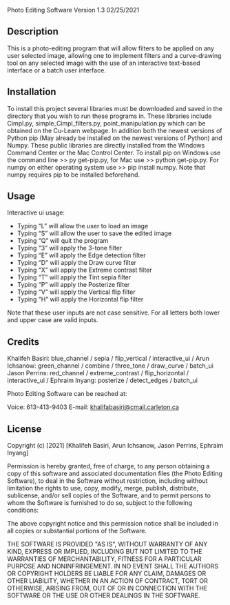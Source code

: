Photo Editing Software   Version 1.3   02/25/2021


Description
------------ 
This is a photo-editing program that will allow filters to be applied on any user 
selected image, allowing one to implement filters and a curve-drawing tool on any 
selected image with the use of an interactive text-based interface or a batch user 
interface. 


Installation
-------------
To install this project several libraries must be downloaded and saved in the directory 
that you wish to run these programs in. These libraries include Cimpl.py, simple_Cimpl_filters.py, 
point_manipulation.py which can be obtained on the Cu-Learn webpage. In addition both the newest 
versions of Python pip (May already be installed on the newest versions of Python) and Numpy. 
These public libraries are directly installed from the WIndows Command Center or the Mac Control Center. 
To install pip on Windows use the command line >> py get-pip.py, for Mac use >> python get-pip.py. 
For numpy on either operating system use >> pip install numpy. Note that numpy requires pip to be 
installed beforehand.


Usage
------
Interactive ui usage:

- Typing “L” will allow the user to load an image
- Typing “S” will allow the user to save the edited image
- Typing “Q” will quit the program
- Typing “3” will apply the 3-tone filter 
- Typing “E” will apply the Edge detection filter
- Typing “D” will apply the Draw curve filter
- Typing “X” will apply the Extreme contrast filter
- Typing “T” will apply the Tint sepia filter
- Typing “P” will apply the Posterize filter
- Typing “V” will apply the Vertical flip filter
- Typing “H” will apply the Horizontal flip filter

Note that these user inputs are not case sensitive. For all letters both lower and upper 
case are valid inputs.


Credits
--------
Khalifeh Basiri: blue_channel / sepia / flip_vertical / interactive_ui /
Arun Ichsanow: green_channel / combine / three_tone / draw_curve / batch_ui 
Jason Perrins: red_channel / extreme_contrast / flip_horizontal / interactive_ui / 
Ephraim Inyang: posterize / detect_edges / batch_ui


Photo Editing Software can be reached at:

Voice: 613-413-9403
E-mail: khalifabasiri@cmail.carleton.ca



License
--------
Copyright (c) [2021] [Khalifeh Basiri, Arun Ichsanow, Jason Perrins, Ephraim Inyang]

Permission is hereby granted, free of charge, to any person obtaining a copy of this 
software and associated documentation files (the Photo Editing Software), to deal in the Software 
without restriction, including without limitation the rights to use, copy, modify, merge, 
publish, distribute, sublicense, and/or sell copies of the Software, and to permit persons 
to whom the Software is furnished to do so, subject to the following conditions:

The above copyright notice and this permission notice shall be included in all copies 
or substantial portions of the Software.

THE SOFTWARE IS PROVIDED "AS IS", WITHOUT WARRANTY OF ANY KIND, EXPRESS OR IMPLIED, 
INCLUDING BUT NOT LIMITED TO THE WARRANTIES OF MERCHANTABILITY, FITNESS FOR A PARTICULAR 
PURPOSE AND NONINFRINGEMENT. IN NO EVENT SHALL THE AUTHORS OR COPYRIGHT HOLDERS BE LIABLE 
FOR ANY CLAIM, DAMAGES OR OTHER LIABILITY, WHETHER IN AN ACTION OF CONTRACT, TORT OR OTHERWISE, 
ARISING FROM, OUT OF OR IN CONNECTION WITH THE SOFTWARE OR THE USE OR OTHER DEALINGS IN THE SOFTWARE.
